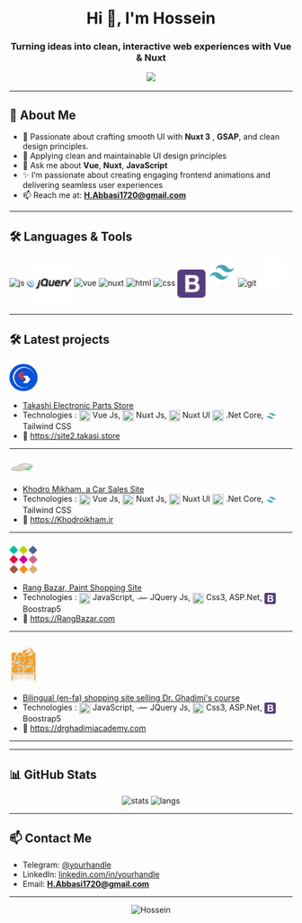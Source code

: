 <h1 align="center">
  Hi 👋, I'm Hossein 
</h1>
<h3 align="center">
  Turning ideas into clean, interactive web experiences with Vue & Nuxt
</h3>

 <p align="center">
    <img src="https://readme-typing-svg.herokuapp.com?font=Fira+Code&size=16&duration=3500&pause=1500&color=00F5A0&center=true&width=435&lines=Crafting+modern,+interactive+web+experiences;Turning+ideas+into+beautiful,+functional+code;Creating+Perfect+Experiences;Always+learning+new+things..." />
</p>

  
---

## 💫 About Me

- 🧠 Passionate about crafting smooth UI with **Nuxt 3** , **GSAP**, and clean design principles.
- 🧳 Applying clean and maintainable UI design principles
- 💬 Ask me about **Vue**, **Nuxt**, **JavaScript**
- ✨ I’m passionate about creating engaging frontend animations and delivering seamless user experiences
- 📫 Reach me at: **H.Abbasi1720@gmail.com**
<!-- - 🌐 Website: [your-website.com](https://your-website.com) (if any)
-->
---

## 🛠️ Languages & Tools

<p align="left">
  <img title="Javascript" src="https://cdn.jsdelivr.net/gh/devicons/devicon/icons/javascript/javascript-original.svg" height="50" alt="js" />
  <img src="/assets/jq.svg" height="80" style="vertical-align:middle;" height="50" alt="Jq"/> 
  <img title="Vue.js" src="https://cdn.jsdelivr.net/gh/devicons/devicon/icons/vuejs/vuejs-original.svg" height="50" alt="vue" />
  <img title="Nuxt.js" src="https://cdn.jsdelivr.net/gh/devicons/devicon/icons/nuxtjs/nuxtjs-original.svg" height="50" alt="nuxt" />
  <img title="Html" src="https://cdn.jsdelivr.net/gh/devicons/devicon/icons/html5/html5-original.svg" height="50" alt="html" />
  <img title="Css3" src="https://cdn.jsdelivr.net/gh/devicons/devicon/icons/css3/css3-original.svg" height="50" alt="css" />
  <img src="/assets/bootstrap.svg"  height="50" style="vertical-align:middle;" alt="boptstrap"/> 
  
  <!-- 
  tailwind css
-->

  <img title="tailwindCss" src="/assets/tailwind.svg" height="50" alt="git" />
  <img title="Git" src="https://cdn.jsdelivr.net/gh/devicons/devicon/icons/git/git-original.svg" height="50" alt="git" />
  <img title="GitHub" src="/assets/github.svg" height="50" alt="github" />
</p>

-------

## 🛠️ Latest projects

### <img src="/assets/takasi.png" alt=" Takashi Logo " width="50"  style="vertical-align:middle;"/>  
- [ Takashi Electronic Parts Store ](https://site2.takasi.store)  
- Technologies : <img src="https://cdn.jsdelivr.net/gh/devicons/devicon/icons/vuejs/vuejs-original.svg" width="20" height="20" style="vertical-align:middle;"/> Vue Js, <img src="https://cdn.jsdelivr.net/gh/devicons/devicon/icons/nuxtjs/nuxtjs-original.svg" width="20" height="20" style="vertical-align:middle;"/> Nuxt Js, <img src="https://cdn.jsdelivr.net/gh/devicons/devicon/icons/nuxtjs/nuxtjs-original.svg" width="20" height="20" style="vertical-align:middle;"/> Nuxt UI <img src="https://cdn.jsdelivr.net/gh/devicons/devicon/icons/dot-net/dot-net-original.svg" width="20" height="20" style="vertical-align:middle;"/> .Net Core, <img src="/assets/tailwind.svg" width="20" height="20" style="vertical-align:middle;"/> Tailwind CSS   
- 🔗 [ https://site2.takasi.store ](https://site2.takasi.store)

---
 ### <img src="/assets/khodromikham.png" alt=" Khodro Mikham Logo " width="50"  style="vertical-align:middle;"/>  
- [ Khodro Mikham, a Car Sales Site ](https://khodromikham.ir)  
- Technologies : <img src="https://cdn.jsdelivr.net/gh/devicons/devicon/icons/vuejs/vuejs-original.svg" width="20" height="20" style="vertical-align:middle;"/> Vue Js, <img src="https://cdn.jsdelivr.net/gh/devicons/devicon/icons/nuxtjs/nuxtjs-original.svg" width="20" height="20" style="vertical-align:middle;"/> Nuxt Js, <img src="https://cdn.jsdelivr.net/gh/devicons/devicon/icons/nuxtjs/nuxtjs-original.svg" width="20" height="20" style="vertical-align:middle;"/> Nuxt UI <img src="https://cdn.jsdelivr.net/gh/devicons/devicon/icons/dot-net/dot-net-original.svg" width="20" height="20" style="vertical-align:middle;"/> .Net Core, <img src="/assets/tailwind.svg" width="20" height="20" style="vertical-align:middle;"/> Tailwind CSS   
- 🔗 [ https://Khodroikham.ir ](https://khodromikham.ir)

---
 ### <img src="/assets/rangbazar.png" alt=" Rang Bazar Logo " width="50"  style="vertical-align:middle;"/>  
- [ Rang Bazar, Paint Shopping Site ](https://rangbazar.com)  
- Technologies : <img src="https://cdn.jsdelivr.net/gh/devicons/devicon/icons/javascript/javascript-original.svg" width="20" height="20" style="vertical-align:middle;"/> JavaScript, <img src="/assets/jq.svg" height="20" style="vertical-align:middle;"/> JQuery Js, <img src="https://cdn.jsdelivr.net/gh/devicons/devicon/icons/css3/css3-original.svg" width="20" height="20" style="vertical-align:middle;"/> Css3, ASP.Net, <img src="/assets/bootstrap.svg" width="20" height="20" style="vertical-align:middle;"/> Boostrap5  
- 🔗 [ https://RangBazar.com ](https://rangbazar.com)

---

 ### <img src="/assets/drghadimy.png" alt=" dr.ghadimi Logo " width="50"  style="vertical-align:middle;"/>  
- [ Bilingual (en-fa) shopping site selling Dr. Ghadimi's course ](https://drghadimiacademy.com)  
- Technologies : <img src="https://cdn.jsdelivr.net/gh/devicons/devicon/icons/javascript/javascript-original.svg" width="20" height="20" style="vertical-align:middle;"/> JavaScript, <img src="/assets/jq.svg" width="20" height="20" style="vertical-align:middle;"/> JQuery Js, <img src="https://cdn.jsdelivr.net/gh/devicons/devicon/icons/css3/css3-original.svg" width="20" height="20" style="vertical-align:middle;"/> Css3, ASP.Net, <img src="/assets/bootstrap.svg" width="20" height="20" style="vertical-align:middle;"/> Boostrap5  
- 🔗 [ https://drghadimiacademy.com ](https://drghadimiacademy.com)

---



---

## 📊 GitHub Stats

<p align="center">
  <img src="https://github-readme-stats.vercel.app/api?username=shima0811&show_icons=true&theme=tokyonight" alt="stats" />
  <img src="https://github-readme-stats.vercel.app/api/top-langs/?username=shima0811&layout=compact&theme=tokyonight" alt="langs" />
</p>

---

## 📫 Contact Me

- Telegram: [@yourhandle](https://t.me/Hossein1720)
- LinkedIn: [linkedin.com/in/yourhandle](https://linkedin.com/in/Hossein1720)
- Email: **H.Abbasi1720@gmail.com**

---

<p align="center">
  <img src="https://komarev.com/ghpvc/?username=shima0811&label=Profile+views&color=0e75b6&style=flat" alt="Hossein" />
</p>
